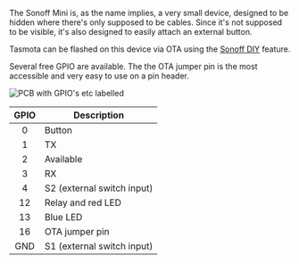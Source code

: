 The Sonoff Mini is, as the name implies, a very small device, designed to be hidden where there's only supposed to be cables. Since it's not supposed to be visible, it's also designed to easily attach an external button.

Tasmota can be flashed on this device via OTA using the [Sonoff DIY](Sonoff-DIY) feature.

Several free GPIO are available. The the OTA jumper pin is the most accessible and very easy to use on a pin header.

![PCB with GPIO's etc labelled](https://user-images.githubusercontent.com/3912017/66733148-dfc3d300-ee5e-11e9-8715-87c8ecb844a7.jpg)

GPIO|Description
:-:|-
0|Button
1|TX
2|Available
3|RX
4|S2 (external switch input)
12|Relay and red LED
13|Blue LED
16|OTA jumper pin
GND|S1 (external switch input)
